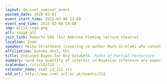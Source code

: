 ```yaml
---
layout: dm_csml_seminar_event
posted_date: 2020-03-01
event_start_time: 2015-03-06 13:00
event_end_time: 2015-03-06 14:00
img: ellis-logo.png
alt: image-alt
join_link: Roberts G06 (Sir Ambrose Fleming lecture theatre)
location: Zoom
speaker: Heiko Strathmann (covering co-author Mark Girolami who cannot make it)
affiliation: Gatsby Unit, UCL
title: Unbiased Bayes for Big Data&#58; Paths of Partial Posteriors
summary: <p>A key quantity of interest in Bayesian inference are expectations of functions with respect to a posterior distribution. Markov Chain Monte Carlo is a fundamental tool to consistently compute these expectations via averaging samples drawn from an approximate posterior. However, its feasibility is being challenged in the era of so called Big Data as all data needs to be processed in every iteration. Realising that such simulation is an unnecessarily hard problem if the goal is estimation, we construct a computationally scalable methodology that allows unbiased estimation of the required expectations -- without explicit simulation from the full posterior. The scheme's variance is finite by construction and straightforward to control, leading to algorithms that are provably unbiased and naturally arrive at a desired error tolerance. This is achieved at an average computational complexity that is sub-linear in the size of the dataset and its free parameters are easy to tune. We demonstrate the utility and generality of the methodology on a range of common statistical models applied to large-scale benchmark and real-world datasets.</p><p><a href="http&#58;//arxiv.org/abs/1501.03326">Paper</a><br/><a href="http&#58;//herrstrathmann.de/">Speaker website</a></p>
icalendar: /ics/id/212
calendar_name: csml_id_212.ics
old_url: http://www.csml.ucl.ac.uk/events/212
---
```

